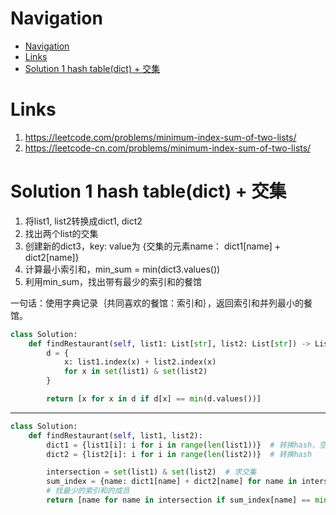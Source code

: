 # Navigation
- [Navigation](#navigation)
- [Links](#links)
- [Solution 1 hash table(dict) + 交集](#solution-1-hash-tabledict--%e4%ba%a4%e9%9b%86)

# Links
1. https://leetcode.com/problems/minimum-index-sum-of-two-lists/
2. https://leetcode-cn.com/problems/minimum-index-sum-of-two-lists/


# Solution 1 hash table(dict) + 交集
1. 将list1, list2转换成dict1, dict2
2. 找出两个list的交集
3. 创建新的dict3，key: value为 {交集的元素name： dict1[name] + dict2[name]}
4. 计算最小索引和，min_sum = min(dict3.values())
5. 利用min_sum，找出带有最少的索引和的餐馆

一句话：使用字典记录｛共同喜欢的餐馆：索引和｝，返回索引和并列最小的餐馆。


```python
class Solution:
    def findRestaurant(self, list1: List[str], list2: List[str]) -> List[str]:
        d = {
            x: list1.index(x) + list2.index(x)
            for x in set(list1) & set(list2)
        }

        return [x for x in d if d[x] == min(d.values())]
```
---
```python
class Solution:
    def findRestaurant(self, list1, list2):
        dict1 = {list1[i]: i for i in range(len(list1))}  # 转换hash，空间换时间，以O(1)优化list1.index()
        dict2 = {list2[i]: i for i in range(len(list2))}  # 转换hash

        intersection = set(list1) & set(list2)  # 求交集
        sum_index = {name: dict1[name] + dict2[name] for name in intersection}  # 交集成员索引求和
        # 找最少的索引和的成员
        return [name for name in intersection if sum_index[name] == min(sum_index.values())]
```